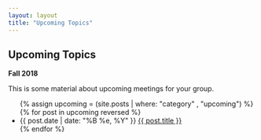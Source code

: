 ```yaml
---
layout: layout
title: "Upcoming Topics"
---
```


<section class="content">

Upcoming Topics
===============

**Fall 2018**

This is some material about upcoming meetings for your group.

<ul class="listing">
  {% assign upcoming = (site.posts | where: "category" , "upcoming") %}
  {% for post in upcoming reversed %}
  <li>
  <span>{{ post.date | date: "%B %e, %Y" }}</span> <a href="{{ site.url }}{{ post.url }}">{{ post.title }}</a>
  </li>
  {% endfor %}
</ul>
</section>
